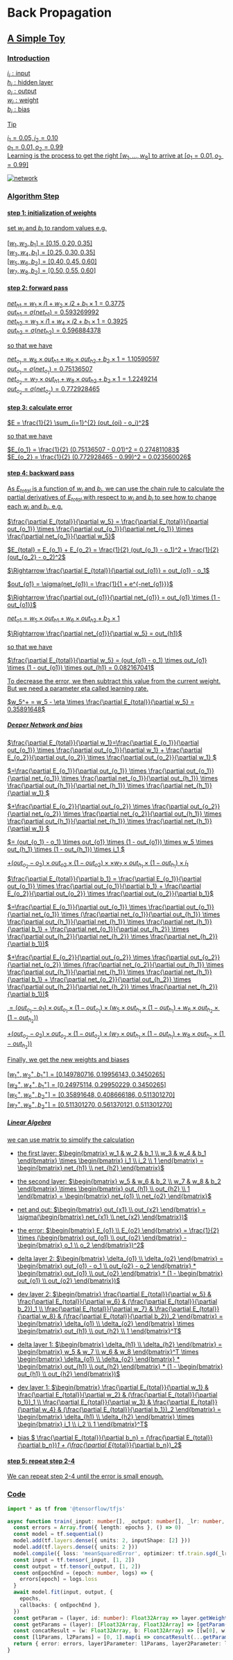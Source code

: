 <h1 c-blueGray flex="~ items-center">
  Back Propagation
  <a 
    href="/demo/BackPropagation" 
    hover:c-black hover:dark:c-white
    hover:op-80 m-l-8 i-carbon:cube
  />
</h1>

## A Simple Toy
### Introduction
$i_i: \text{input}$  
$h_i: \text{hidden layer}$  
$o_i: \text{output}$  
$w_i: \text{weight}$  
$b_i: \text{bias}$  

> [!TIP]
> $i_1=0.05, i_2=0.10$  
> $o_1=0.01, o_2=0.99$  
> Learning is the process to get the right $[w_1,…,w_8]$ to arrive at $[o_1=0.01,o_2=0.99]$


![network](/images/note/BackPropagation.png)

### Algorithm Step
#### step 1: initialization of weights
set $w_i$ and $b_i$ to random values
e.g.  

 $[w_1, w_2, b_1] = [0.15, 0.20, 0.35]$  
 $[w_3, w_4, b_1] = [0.25, 0.30, 0.35]$  
 $[w_5, w_6, b_2] = [0.40, 0.45, 0.60]$  
 $[w_7, w_8, b_2] = [0.50, 0.55, 0.60]$  

#### step 2: forward pass
$net_{h1} = w_1 \times i1 + w_2 \times i2 + b_1 \times 1 = 0.3775$  
$out_{h1} = \sigma(net_{h1}) = 0.593269992$  
$net_{h2} = w_3 \times i1 + w_4 \times i2 + b_1 \times 1 = 0.3925$  
$out_{h2} = \sigma(net_{h2}) = 0.596884378$

 so that we have

$net_{o_1} = w_5 \times out_{h1} + w_6 \times out_{h2} + b_2 \times 1 = 1.10590597$  
$out_{o_1} = \sigma(net_{o_1}) = 0.75136507$  
$net_{o_2} = w_7 \times out_{h1} + w_8 \times out_{h2} + b_2 \times 1 = 1.2249214$  
$out_{o_2} = \sigma(net_{o_2}) = 0.772928465$  

#### step 3: calculate error
$E = \frac{1}{2} \sum_{i=1}^{2} (out_{oi} - o_i)^2$  
 
 so that we have

$E_{o_1} = \frac{1}{2} (0.75136507 - 0.01)^2 = 0.274811083$  
$E_{o_2} = \frac{1}{2} (0.772928465 - 0.99)^2 = 0.023560026$

#### step 4: backward pass
As $E_{total}$ is a function of $w_i$ and $b_i$, we can use the chain rule to calculate the partial derivatives of $E_{total}$ with respect to $w_i$ and $b_i$ to see how to change each $w_i$ and $b_i$.
e.g.  

$\frac{\partial E_{total}}{\partial w_5} = \frac{\partial E_{total}}{\partial out_{o_1}} \times \frac{\partial out_{o_1}}{\partial net_{o_1}} \times \frac{\partial net_{o_1}}{\partial w_5}$  

$E_{total} = E_{o_1} + E_{o_2} = \frac{1}{2} (out_{o_1} - o_1)^2 + \frac{1}{2} (out_{o_2} - o_2)^2$  

$\Rightarrow  \frac{\partial E_{total}}{\partial out_{o1}} = out_{o1} - o_1$  

$out_{o1} = \sigma(net_{o1}) = \frac{1}{1 + e^{-net_{o1}}}$

$\Rightarrow  \frac{\partial out_{o1}}{\partial net_{o1}} = out_{o1} \times (1 - out_{o1})$

$net_{o1} = w_5 \times out_{h1} + w_6 \times out_{h2} + b_2 \times 1$

$\Rightarrow  \frac{\partial net_{o1}}{\partial w_5} = out_{h1}$

so that we have  

$\frac{\partial E_{total}}{\partial w_5} = (out_{o1} - o_1) \times out_{o1} \times (1 - out_{o1}) \times out_{h1} = 0.082167041$  

To decrease the error, we then subtract this value from the current weight. But we need a parameter eta called learning rate.

$w_5^+ = w_5 - \eta \times \frac{\partial E_{total}}{\partial w_5} = 0.35891648$

##### Deeper Network and bias  

$\frac{\partial E_{total}}{\partial w_1}=\frac{\partial E_{o_1}}{\partial out_{o_1}} \times \frac{\partial out_{o_1}}{\partial w_1} +  \frac{\partial E_{o_2}}{\partial out_{o_2}} \times \frac{\partial out_{o_2}}{\partial w_1} $

$=\frac{\partial E_{o_1}}{\partial out_{o_1}} \times \frac{\partial out_{o_1}}{\partial net_{o_1}} \times \frac{\partial net_{o_1}}{\partial out_{h_1}} \times \frac{\partial out_{h_1}}{\partial net_{h_1}} \times \frac{\partial net_{h_1}}{\partial w_1} $

$+\frac{\partial E_{o_2}}{\partial out_{o_2}} \times \frac{\partial out_{o_2}}{\partial net_{o_2}} \times \frac{\partial net_{o_2}}{\partial out_{h_1}} \times \frac{\partial out_{h_1}}{\partial net_{h_1}} \times \frac{\partial net_{h_1}}{\partial w_1} $

$= (out_{o_1} - o_1) \times out_{o1} \times (1 - out_{o1}) \times w_5 \times out_{h_1} \times (1 - out_{h_1}) \times i_1 $  

$+ (out_{o_2} - o_2) \times out_{o2} \times (1 - out_{o2}) \times \times w_7 \times out_{h_1} \times (1 - out_{h_1}) \times i_1$

$\frac{\partial E_{total}}{\partial b_1} = \frac{\partial E_{o_1}}{\partial out_{o_1}} \times \frac{\partial out_{o_1}}{\partial b_1} + \frac{\partial E_{o_2}}{\partial out_{o_2}} \times \frac{\partial out_{o_2}}{\partial b_1}$  

$=\frac{\partial E_{o_1}}{\partial out_{o_1}} \times \frac{\partial out_{o_1}}{\partial net_{o_1}} \times (\frac{\partial net_{o_1}}{\partial out_{h_1}} \times \frac{\partial out_{h_1}}{\partial net_{h_1}} \times \frac{\partial net_{h_1}}{\partial b_1} + \frac{\partial net_{o_1}}{\partial out_{h_2}} \times \frac{\partial out_{h_2}}{\partial net_{h_2}} \times \frac{\partial net_{h_2}}{\partial b_1})$

$+\frac{\partial E_{o_2}}{\partial out_{o_2}} \times \frac{\partial out_{o_2}}{\partial net_{o_2}} \times (\frac{\partial net_{o_2}}{\partial out_{h_1}} \times \frac{\partial out_{h_1}}{\partial net_{h_1}} \times \frac{\partial net_{h_1}}{\partial b_1} + \frac{\partial net_{o_2}}{\partial out_{h_2}} \times \frac{\partial out_{h_2}}{\partial net_{h_2}} \times \frac{\partial net_{h_2}}{\partial b_1})$

$= (out_{o_1} - o_1) \times out_{o_1} \times (1 - out_{o_1}) \times (w_5 \times out_{h_1} \times (1 - out_{h_1}) + w_6 \times out_{h_2} \times (1 - out_{h_2}))$

$+ (out_{o_2} - o_2) \times out_{o_2} \times (1 - out_{o_2}) \times (w_7 \times out_{h_1} \times (1 - out_{h_1}) + w_8 \times out_{h_2} \times (1 - out_{h_2}))$

Finally, we get the new weights and biases

$[w_1^+, w_2^+, b_1^+] = [0.149780716, 0.19956143, 0.3450265]$  
$[w_3^+, w_4^+, b_1^+] = [0.24975114, 0.29950229, 0.3450265]$  
$[w_5^+, w_6^+, b_2^+] = [0.35891648, 0.408666186, 0.511301270]$  
$[w_7^+, w_8^+, b_2^+] = [0.511301270, 0.561370121, 0.511301270]$

##### Linear Algebra
we can use matrix to simplify the calculation  

- the first layer:
$\begin{bmatrix} w_1 & w_2 & b_1 \\ w_3 & w_4 & b_1 \end{bmatrix} \times \begin{bmatrix} i_1 \\ i_2 \\ 1 \end{bmatrix} = \begin{bmatrix} net_{h1} \\ net_{h2} \end{bmatrix}$

- the second layer:
$\begin{bmatrix} w_5 & w_6 & b_2 \\ w_7 & w_8 & b_2 \end{bmatrix} \times \begin{bmatrix} out_{h1} \\ out_{h2} \\ 1 \end{bmatrix} = \begin{bmatrix} net_{o1} \\ net_{o2} \end{bmatrix}$

- net and out:
$\begin{bmatrix} out_{x1} \\ out_{x2} \end{bmatrix} = \sigma(\begin{bmatrix} net_{x1} \\ net_{x2} \end{bmatrix})$

- the error:
$\begin{bmatrix} E_{o1} \\ E_{o2} \end{bmatrix} = \frac{1}{2} \times (\begin{bmatrix} out_{o1} \\ out_{o2} \end{bmatrix} - \begin{bmatrix} o_1 \\ o_2 \end{bmatrix})^2$

- delta layer 2:
$\begin{bmatrix} \delta_{o1} \\ \delta_{o2} \end{bmatrix} = \begin{bmatrix} out_{o1} - o_1 \\ out_{o2} - o_2 \end{bmatrix} * \begin{bmatrix} out_{o1} \\ out_{o2} \end{bmatrix} * (1 - \begin{bmatrix} out_{o1} \\ out_{o2} \end{bmatrix})$

- dev layer 2:
$\begin{bmatrix} \frac{\partial E_{total}}{\partial w_5} & \frac{\partial E_{total}}{\partial w_6} & (\frac{\partial E_{total}}{\partial b_2})_1 \\ \frac{\partial E_{total}}{\partial w_7} & \frac{\partial E_{total}}{\partial w_8} & (\frac{\partial E_{total}}{\partial b_2})_2 \end{bmatrix} = \begin{bmatrix} \delta_{o1} \\ \delta_{o2} \end{bmatrix} \times \begin{bmatrix} out_{h1} \\ out_{h2} \\ 1 \end{bmatrix}^T$

- delta layer 1:
$\begin{bmatrix} \delta_{h1} \\ \delta_{h2} \end{bmatrix} = \begin{bmatrix} w_5 & w_7 \\ w_6 & w_8 \end{bmatrix}^T \times \begin{bmatrix} \delta_{o1} \\ \delta_{o2} \end{bmatrix} * \begin{bmatrix} out_{h1} \\ out_{h2} \end{bmatrix} * (1 - \begin{bmatrix} out_{h1} \\ out_{h2} \end{bmatrix})$

- dev layer 1:
$\begin{bmatrix} \frac{\partial E_{total}}{\partial w_1} & \frac{\partial E_{total}}{\partial w_2} & (\frac{\partial E_{total}}{\partial b_1})_1 \\ \frac{\partial E_{total}}{\partial w_3} & \frac{\partial E_{total}}{\partial w_4} & (\frac{\partial E_{total}}{\partial b_1})_2 \end{bmatrix} = \begin{bmatrix} \delta_{h1} \\ \delta_{h2} \end{bmatrix} \times \begin{bmatrix} i_1 \\ i_2 \\ 1 \end{bmatrix}^T$

- bias
$ \frac{\partial E_{total}}{\partial b_n} = (\frac{\partial E_{total}}{\partial b_n})_1 + (\frac{\partial E_{total}}{\partial b_n})_2$


#### step 5: repeat step 2-4
We can repeat step 2-4 until the error is small enough.

### Code

```ts
import * as tf from '@tensorflow/tfjs'

async function train(_input: number[], _output: number[], _lr: number, epochs: number) {
  const errors = Array.from({ length: epochs }, () => 0)
  const model = tf.sequential()
  model.add(tf.layers.dense({ units: 2, inputShape: [2] }))
  model.add(tf.layers.dense({ units: 2 }))
  model.compile({ loss: 'meanSquaredError', optimizer: tf.train.sgd(_lr) })
  const input = tf.tensor(_input, [1, 2])
  const output = tf.tensor(_output, [1, 2])
  const onEpochEnd = (epoch: number, logs) => {
    errors[epoch] = logs.loss
  }
  await model.fit(input, output, {
    epochs,
    callbacks: { onEpochEnd },
  })
  const getParam = (layer, id: number): Float32Array => layer.getWeights()[id].dataSync()
  const getParams = (layer): [Float32Array, Float32Array] => [getParam(layer, 0), getParam(layer, 1)]
  const concatResult = (w: Float32Array, b: Float32Array) => [[w[0], w[1], b[0]], [w[2], w[3], b[1]]]
  const [l1Params, l2Params] = [0, 1].map(i => concatResult(...getParams(model.layers[i])))
  return { error: errors, layer1Parameter: l1Params, layer2Parameter: l2Params }
}
```